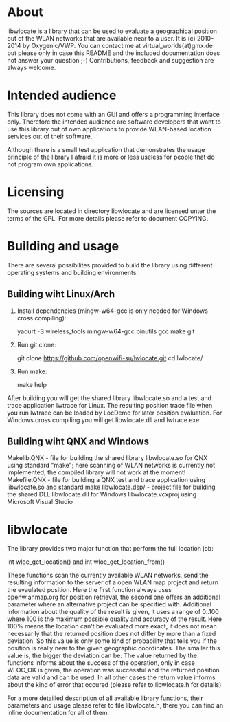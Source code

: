 
# About

libwlocate is a library that can be used to evaluate a geographical position out of the
WLAN networks that are available near to a user. It is (c) 2010-2014 by Oxygenic/VWP. You
can contact me at virtual_worlds(at)gmx.de but please only in case this README and the
included documentation does not answer your question ;-)
Contributions, feedback and suggestion are always welcome.

# Intended audience

This library does not come with an GUI and offers a programming interface only.
Therefore the intended audience are software developers that want to use this library
out of own applications to provide WLAN-based location services out of their software.

Although there is a small test application that demonstrates the usage principle of the
library I afraid it is more or less useless for people that do not program own
applications.

# Licensing

The sources are located in directory libwlocate and are licensed unter the terms of the
GPL. For more details please refer to document COPYING.

# Building and usage

There are several possibilites provided to build the library using different operating
systems and building environments:



## Building wiht Linux/Arch

1. Install dependencies (mingw-w64-gcc is only needed for Windows cross compiling):

	yaourt -S wireless_tools mingw-w64-gcc binutils gcc make git

2. Run git clone:

	git clone https://github.com/openwifi-su/lwlocate.git
	cd lwlocate/

3. Run make:

	make help

After building you will get the shared library libwlocate.so and a test and trace application lwtrace for Linux. The resulting position trace file when you run lwtrace can be loaded by LocDemo for later position evaluation.
For Windows cross compiling you will get libwlocate.dll and lwtrace.exe.

## Building wiht QNX and Windows

Makelib.QNX        - file for building the shared library libwlocate.so for QNX using
                     standard "make"; here scanning of WLAN networks is currently not
                     implemented, the compiled library will not work at the moment!
Makefile.QNX       - file for building a QNX test and trace application using
                     libwlocate.so and standard make
libwlocate.dsp/    - project file for building the shared DLL libwlocate.dll for Windows
libwlocate.vcxproj   using Microsoft Visual Studio

# libwlocate

The library provides two major function that perform the full location job:

int wloc_get_location() and int wloc_get_location_from()

These functions scan the currently available WLAN networks, send the resulting
information to the server of a open WLAN map project and return the evaulated
position. Here the first function always uses openwlanmap.org for position retrieval,
the second one offers an additional parameter where an alternative project can be
specified with.
Additional information about the quality of the result is given, it uses a
range of 0..100 where 100 is the maximum possible quality and accuracy of the result.
Here 100% means the location can't be evaluated more exact, it does not mean
necessarily that the returned position does not differ by more than a fixed deviation.
So this value is only some kind of probability that tells you if the position is really
near to the given geographic coordinates. The smaller this value is, the bigger the
deviation can be.
The value returned by the functions informs about the success of the operation, only
in case WLOC_OK is given, the operation was successful and the returned position data
are valid and can be used.
In all other cases the return value informs about the kind of error that occured
(please refer to libwlocate.h for details).

For a more detailled description of all available library functions, their parameters
and usage please refer to file libwlocate.h, there you can find an inline documentation
for all of them.
